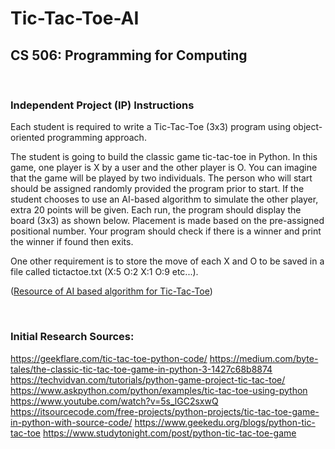 
# Tic-Tac-Toe-AI

## CS 506: Programming for Computing

<br>

### Independent Project (IP) Instructions

Each student is required to write a Tic-Tac-Toe (3x3) program using object-oriented programming approach.

The student is going to build the classic game tic-tac-toe in Python. In this game, one player is X by a user and the other player is O. You can imagine that the game will be played by two individuals. The person who will start should be assigned randomly provided the program prior to start. If the student chooses to use an AI-based algorithm to simulate the other player, extra 20 points will be given. Each run, the program should display the board (3x3) as shown below. Placement is made based on the pre-assigned positional number. Your program should check if there is a winner and print the winner if found then exits.

One other requirement is to store the move of each X and O to be saved in a file called tictactoe.txt (X:5 O:2 X:1 O:9 etc...).  

([Resource of AI based algorithm for Tic-Tac-Toe](https://towardsdatascience.com/tic-tac-toe-creating-unbeatable-ai-with-minimax-algorithm-8af9e52c1e7d))

<br>

### Initial Research Sources:

https://geekflare.com/tic-tac-toe-python-code/
https://medium.com/byte-tales/the-classic-tic-tac-toe-game-in-python-3-1427c68b8874
https://techvidvan.com/tutorials/python-game-project-tic-tac-toe/
https://www.askpython.com/python/examples/tic-tac-toe-using-python
https://www.youtube.com/watch?v=5s_lGC2sxwQ
https://itsourcecode.com/free-projects/python-projects/tic-tac-toe-game-in-python-with-source-code/
https://www.geekedu.org/blogs/python-tic-tac-toe
https://www.studytonight.com/post/python-tic-tac-toe-game
